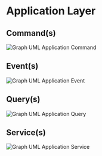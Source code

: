 <!-- markdownlint-disable MD013 -->
# Application Layer

## Command(s)

![Graph UML Application Command](./application-command.graphviz.svg)

## Event(s)

![Graph UML Application Event](./application-event.graphviz.svg)

## Query(s)

![Graph UML Application Query](./application-query.graphviz.svg)

## Service(s)

![Graph UML Application Service](./application-service.graphviz.svg)
